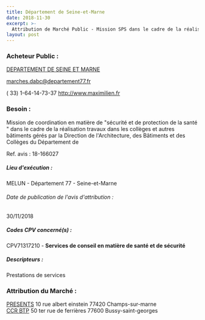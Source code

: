 ```yaml
---
title: Département de Seine-et-Marne
date: 2018-11-30
excerpt: >-
  Attribution de Marché Public - Mission SPS dans le cadre de la réalisation travaux dans les collèges et autres bâtiments gérés par la DABC du Département de Seine et Marne
layout: post
---
```


### Acheteur Public : 
<a href="/acheteur-137/siren-227700010"> DEPARTEMENT DE SEINE ET MARNE</a><br/>



marches.dabc@departement77.fr

( 33) 1-64-14-73-37
http://www.maximilien.fr
### Besoin :

Mission de coordination en matière de "sécurité et de protection de la santé " dans le cadre de la réalisation travaux dans les collèges et autres bâtiments gérés par la Direction de l'Architecture, des Bâtiments et des Collèges du Département de

Ref. avis : 18-166027


##### Lieu d'exécution :

MELUN - Département 77 - Seine-et-Marne

###### Date de publication de l'avis d'attribution : 
30/11/2018

##### Codes CPV concerné(s) :
CPV71317210 - **Services de conseil en matière de santé et de sécurité** <br/>

##### Descripteurs :
Prestations de services <br/>

### Attribution du Marché :
<a href="/entreprise-550/siren-350246039"> PRESENTS</a>    10 rue albert einstein 77420 Champs-sur-marne <br/>
<a href="/entreprise-568/siren-504612268"> CCR BTP</a>    50 ter rue de ferrières 77600 Bussy-saint-georges <br/>
